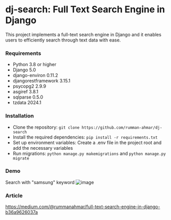 # dj-search: Full Text Search Engine in Django

This project implements a full-text search engine in Django and it enables users to efficiently search through text data with ease.

### Requirements
- Python 3.8 or higher
- Django 5.0
- django-environ 0.11.2
- djangorestframework 3.15.1
- psycopg2 2.9.9
- asgiref 3.8.1
- sqlparse 0.5.0
- tzdata 2024.1

### Installation
- Clone the repository: `git clone https://github.com/rumman-ahmar/dj-search`
- Install the required dependencies: `pip install -r requirements.txt`
- Set up environment variables: Create a .env file in the project root and add the necessary variables
- Run migrations: `python manage.py makemigrations` and `python manage.py migrate`

### Demo
Search with "samsung" keyword
![image](https://github.com/rumman-ahmar/dj-search/assets/72764336/77879b7f-98a1-4a8b-9e34-53edb65dd668)

### Article
https://medium.com/@rummanahmar/full-text-search-engine-in-django-b36a9626037a
  
